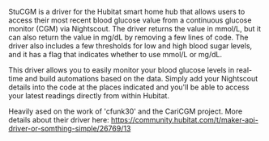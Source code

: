 StuCGM is a driver for the Hubitat smart home hub that allows users to access their most recent blood glucose value from a continuous glucose monitor (CGM) via Nightscout. The driver returns the value in mmol/L, but it can also return the value in mg/dL by removing a few lines of code. The driver also includes a few thresholds for low and high blood sugar levels, and it has a flag that indicates whether to use mmol/L or mg/dL.

This driver allows you to easily monitor your blood glucose levels in real-time and build automations based on the data. Simply add your Nightscout details into the code at the places indicated and you'll be able to access your latest readings directly from within Hubitat.



Heavily ased on the work of 'cfunk30' and the CariCGM project. More details about their driver here: https://community.hubitat.com/t/maker-api-driver-or-somthing-simple/26769/13
